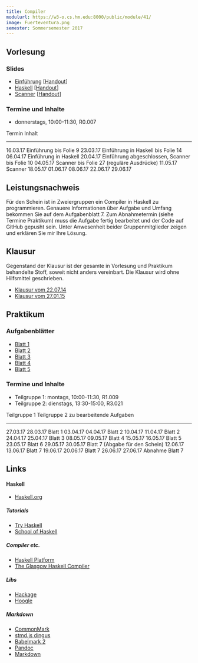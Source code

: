 ```yaml
---
title: Compiler
modulurl: https://w3-o.cs.hm.edu:8000/public/module/41/
image: Fuerteventura.png
semester: Sommersemester 2017
---
```


<div class="row">
<div class="span6">

## Vorlesung

### Slides

-   [Einführung](/lectures/compiler/slides/01_Einfuehrung.pdf)
    [[Handout](/lectures/compiler/handouts/01_Einfuehrung.pdf)]
-   [Haskell](/lectures/compiler/slides/02_Haskell.pdf)
    [[Handout](/lectures/compiler/handouts/02_Haskell.pdf)]
-   [Scanner](/lectures/compiler/slides/03_Scanner.pdf)
    [[Handout](/lectures/compiler/handouts/03_Scanner.pdf)]

### Termine und Inhalte

-   donnerstags, 10:00-11:30, R0.007

Termin   Inhalt
-------- -----------------------------------------------------------------------
16.03.17 Einführung bis Folie 9
23.03.17 Einführung in Haskell bis Folie 14
06.04.17 Einführung in Haskell
20.04.17 Einführung abgeschlossen, Scanner bis Folie 10
04.05.17 Scanner bis Folie 27 (reguläre Ausdrücke)
11.05.17 Scanner
18.05.17
01.06.17
08.06.17
22.06.17
29.06.17

## Leistungsnachweis

Für den Schein ist in Zweiergruppen ein Compiler in Haskell zu programmieren.
Genauere Informationen über Aufgabe und Umfang bekommen Sie auf dem
Aufgabenblatt 7. Zum Abnahmetermin (siehe Termine Praktikum) muss die
Aufgabe fertig bearbeitet und der Code auf GitHub gepusht sein.
Unter Anwesenheit beider Gruppenmitglieder zeigen und erklären Sie mir
Ihre Lösung.

## Klausur

Gegenstand der Klausur ist der gesamte in Vorlesung und Praktikum
behandelte Stoff, soweit nicht anders vereinbart. Die Klausur
wird ohne Hilfsmittel geschrieben.

-   [Klausur vom 22.07.14](/lectures/compiler/exams/KlausurSS14.pdf)
-   [Klausur vom 27.01.15](/lectures/compiler/exams/KlausurWS14.pdf)

</div>
<div class="span6">

## Praktikum

### Aufgabenblätter

-   [Blatt 1](/lectures/compiler/exercises/Blatt01.pdf)
-   [Blatt 2](/lectures/compiler/exercises/Blatt02.pdf)
-   [Blatt 3](/lectures/compiler/exercises/Blatt03.pdf)
-   [Blatt 4](/lectures/compiler/exercises/Blatt04.pdf)
-   [Blatt 5](/lectures/compiler/exercises/Blatt05.pdf)

### Termine und Inhalte

-   Teilgruppe 1: montags, 10:00-11:30, R1.009
-   Teilgruppe 2: dienstags, 13:30-15:00, R3.021

Teilgruppe 1   Teilgruppe 2   zu bearbeitende Aufgaben
-------------- -------------- ------------------------------------------------------
27.03.17       28.03.17       Blatt 1
03.04.17       04.04.17       Blatt 2
10.04.17       11.04.17       Blatt 2
24.04.17       25.04.17       Blatt 3
08.05.17       09.05.17       Blatt 4
15.05.17       16.05.17       Blatt 5
               23.05.17       Blatt 6
29.05.17       30.05.17       Blatt 7 (Abgabe für den Schein)
12.06.17       13.06.17       Blatt 7
19.06.17       20.06.17       Blatt 7
26.06.17       27.06.17       Abnahme Blatt 7

## Links

#### Haskell

-   [Haskell.org](http://haskell.org/)

##### Tutorials

-   [Try Haskell](http://tryhaskell.org/)
-   [School of Haskell](https://haskell.fpcomplete.com/school)

##### Compiler etc.

-   [Haskell Platform](http://www.haskell.org/platform/)
-   [The Glasgow Haskell Compiler](http://www.haskell.org/ghc/)

##### Libs

-   [Hackage](http://hackage.haskell.org/)
-   [Hoogle](http://www.haskell.org/hoogle/)

##### Markdown

-   [CommonMark](http://commonmark.org/)
-   [stmd.js dingus](http://jgm.github.io/stmd/js/)
-   [Babelmark 2](http://johnmacfarlane.net/babelmark2/)
-   [Pandoc](http://johnmacfarlane.net/pandoc/)
-   [Markdown](http://daringfireball.net/projects/markdown/)

</div>
</div>
